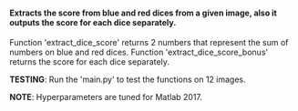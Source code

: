 #### Extracts the score from blue and red dices from a given image, also it outputs the score for each dice separately.
Function 'extract_dice_score' returns 2 numbers that represent the sum of numbers on blue and red dices.
Function 'extract_dice_score_bonus' returns the score for each dice separately.

**TESTING**: Run the 'main.py' to test the functions on 12 images.

**NOTE**: Hyperparameters are tuned for Matlab 2017.
